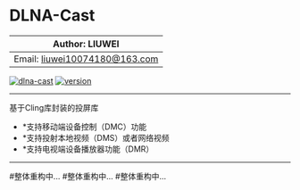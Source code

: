 DLNA-Cast
=========

|        Author: LIUWEI         |
|-------------------------------|
| Email: liuwei10074180@163.com |


[![dlna-cast]()](https://github.com/devin1014/DLNA-Cast)
[![version]()]()

----

基于Cling库封装的投屏库

- *支持移动端设备控制（DMC）功能
- *支持投射本地视频（DMS）或者网络视频
- *支持电视端设备播放器功能（DMR）

----
#整体重构中...
#整体重构中...
#整体重构中...
